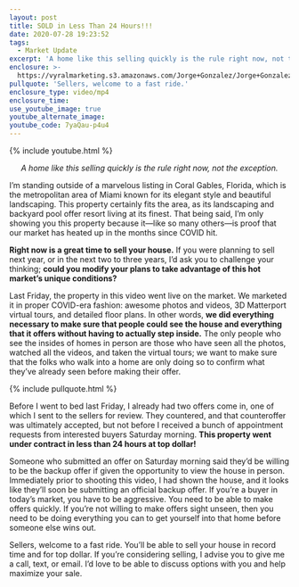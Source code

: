 ```yaml
---
layout: post
title: SOLD in Less Than 24 Hours!!!
date: 2020-07-28 19:23:52
tags:
  - Market Update
excerpt: 'A home like this selling quickly is the rule right now, not the exception.'
enclosure: >-
  https://vyralmarketing.s3.amazonaws.com/Jorge+Gonzalez/Jorge+Gonzalez+Hot+Market.mp4
pullquote: 'Sellers, welcome to a fast ride.'
enclosure_type: video/mp4
enclosure_time:
use_youtube_image: true
youtube_alternate_image:
youtube_code: 7yaQau-p4u4
---
```


{% include youtube.html %}

<p style="text-align: center;"><em>A home like this selling quickly is the rule right now, not the exception.</em></p>

I’m standing outside of a marvelous listing in Coral Gables, Florida, which is the metropolitan area of Miami known for its elegant style and beautiful landscaping. This property certainly fits the area, as its landscaping and backyard pool offer resort living at its finest. That being said, I’m only showing you this property because it—like so many others—is proof that our market has heated up in the months since COVID hit.&nbsp;

**Right now is a great time to sell your house.** If you were planning to sell next year, or in the next two to three years, I’d ask you to challenge your thinking; **could you modify your plans to take advantage of this hot market’s unique conditions?&nbsp;**

Last Friday, the property in this video went live on the market. We marketed it in proper COVID-era fashion: awesome photos and videos, 3D Matterport virtual tours, and detailed floor plans. In other words, **we did everything necessary to make sure that people could see the house and everything that it offers without having to actually step inside.** The only people who see the insides of homes in person are those who have seen all the photos, watched all the videos, and taken the virtual tours; we want to make sure that the folks who walk into a home are only doing so to confirm what they’ve already seen before making their offer.

{% include pullquote.html %}

Before I went to bed last Friday, I already had two offers come in, one of which I sent to the sellers for review. They countered, and that counteroffer was ultimately accepted, but not before I received a bunch of appointment requests from interested buyers Saturday morning. **This property went under contract in less than 24 hours at top dollar\!**

Someone who submitted an offer on Saturday morning said they’d be willing to be the backup offer if given the opportunity to view the house in person. Immediately prior to shooting this video, I had shown the house, and it looks like they’ll soon be submitting an official backup offer. If you’re a buyer in today’s market, you have to be aggressive. You need to be able to make offers quickly. If you’re not willing to make offers sight unseen, then you need to be doing everything you can to get yourself into that home before someone else wins out.&nbsp;

Sellers, welcome to a fast ride. You’ll be able to sell your house in record time and for top dollar. If you’re considering selling, I advise you to give me a call, text, or email. I’d love to be able to discuss options with you and help maximize your sale.